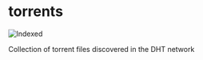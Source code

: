 torrents 
========
![Indexed](https://img.shields.io/badge/indexed-228908-blue)

Collection of torrent files discovered in the DHT network

